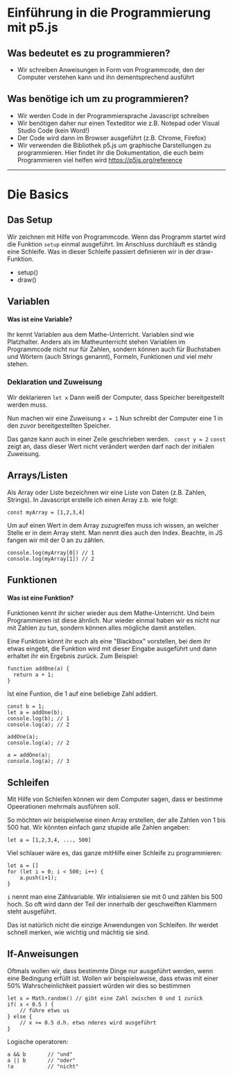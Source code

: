 # Einführung in die Programmierung mit p5.js

## Was bedeutet es zu programmieren?

- Wir schreiben Anweisungen in Form von Programmcode, den der Computer verstehen kann und ihn dementsprechend ausführt

## Was benötige ich um zu programmieren?

- Wir werden Code in der Programmiersprache Javascript schreiben
- Wir benötigen daher nur einen Texteditor wie z.B. Notepad oder Visual Studio Code (kein Word!)
- Der Code wird dann im Browser ausgeführt (z.B. Chrome, Firefox)
- Wir verwenden die Bibliothek p5.js um graphische Darstellungen zu programmieren. Hier findet ihr die Dokumentation, die euch beim Programmieren viel helfen wird https://p5js.org/reference

---

# Die Basics

## Das Setup

Wir zeichnen mit Hilfe von Programmcode. Wenn das Programm startet wird die Funktion `setup` einmal ausgeführt. Im Anschluss durchläuft es ständig eine Schleife. Was in dieser Schleife passiert definieren wir in der draw-Funktion.

- setup()
- draw()

## Variablen

#### Was ist eine Variable?
Ihr kennt Variablen aus dem Mathe-Unterricht. Variablen sind wie Platzhalter. Anders als im Matheunterricht stehen Variablen im Programmcode nicht nur für Zahlen, sondern können auch für Buchstaben und Wörtern (auch Strings genannt), Formeln, Funktionen und viel mehr stehen.  

### Deklaration und Zuweisung
Wir deklarieren
```let x```
Dann weiß der Computer, dass Speicher bereitgestellt werden muss.

Nun machen wir eine Zuweisung
```x = 1```
Nun schreibt der Computer eine 1 in den zuvor bereitgestellten Speicher.

Das ganze kann auch in einer Zeile geschrieben werden.
``` const y = 2```
`const` zeigt an, dass dieser Wert nicht verändert werden darf nach der initialen Zuweisung.

## Arrays/Listen

Als Array oder Liste bezeichnen wir eine Liste von Daten (z.B. Zahlen, Strings). 
In Javascript erstelle ich einen Array z.b. wie folgt:

`const myArray = [1,2,3,4]`

Um auf einen Wert in dem Array zuzugreifen muss ich wissen, an welcher Stelle er in dem Array steht. Man nennt dies auch den Index. Beachte, in JS fangen wir mit der 0 an zu zählen.

    console.log(myArray[0]) // 1
    console.log(myArray[1]) // 2 

## Funktionen

#### Was ist eine Funktion?
Funktionen kennt ihr sicher wieder aus dem Mathe-Unterricht. Und beim Programmieren ist diese ähnlich. Nur wieder einmal haben wir es nicht nur mit Zahlen zu tun, sondern können alles mögliche damit anstellen.

Eine Funktion könnt ihr euch als eine "Blackbox" vorstellen, bei dem ihr etwas eingebt, die Funktion wird mit dieser Eingabe ausgeführt und dann erhaltet ihr ein Ergebnis zurück.
Zum Beispiel:

    function addOne(a) {
      return a + 1;
    }

Ist eine Funtion, die 1 auf eine beliebige Zahl addiert. 


    const b = 1;
    let a = addOne(b);
    console.log(b); // 1
    console.log(a); // 2

    addOne(a);
    console.log(a); // 2

    a = addOne(a);
    console.log(a); // 3


## Schleifen
Mit Hilfe von Schleifen können wir dem Computer sagen, dass er bestimme Opeerationen mehrmals ausführen soll.

So möchten wir beispielweise einen Array erstellen, der alle Zahlen von 1 bis 500 hat.
Wir könnten einfach ganz stupide alle Zahlen angeben:

`let a = [1,2,3,4, ..., 500]`

Viel schlauer wäre es, das ganze mitHilfe einer Schleife zu programmieren:

```
let a = []
for (let i = 0; i < 500; i++) {
    a.push(i+1);
}
```
`i` nennt man eine Zählvariable. Wir intialisieren sie mit 0 und zählen bis 500 hoch. So oft wird dann der Teil der innerhalb der geschweiften Klammern steht ausgeführt.

Das ist natürlich nicht die einzige Anwendungen von Schleifen. Ihr werdet schnell merken, wie wichtig und mächtig sie sind. 

## If-Anweisungen

Oftmals wollen wir, dass bestimmte Dinge nur ausgeführt werden, wenn eine Bedingung erfüllt ist. 
Wollen wir beispielsweise, dass etwas mit einer 50% Wahrscheinlichkeit passiert würden wir dies so bestimmen

    let x = Math.random() // gibt eine Zahl zwischen 0 und 1 zurück
    if( x < 0.5 ) {
        // führe etws us
    } else {
        // x >= 0.5 d.h. etws nderes wird ausgeführt
    }

Logische operatoren:

    a && b       // "und"
    a || b       // "oder"
    !a           // "nicht"
